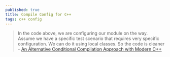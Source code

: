 ```yaml
---
published: true
title: Compile Config for C++
tags: c++ config
---
```

> In the code above, we are configuring our module on the way. Assume we have a specific test scenario that requires very specific configuration. We can do it using local classes. So the code is cleaner - [An Alternative Conditional Compilation Approach with Modern C++](https://news.ycombinator.com/item?id=28269428)
